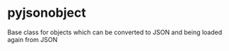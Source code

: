 # pyjsonobject
Base class for objects which can be converted to JSON and being loaded again from JSON
